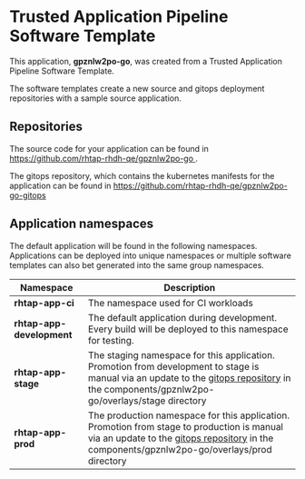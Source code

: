 # Trusted Application Pipeline Software Template

This application, **gpznlw2po-go**, was created from a Trusted Application Pipeline Software Template.

The software templates create a new source and gitops deployment repositories with a sample source application. 

## Repositories

The source code for your application can be found in [https://github.com/rhtap-rhdh-qe/gpznlw2po-go ](https://github.com/rhtap-rhdh-qe/gpznlw2po-go ).
 
The gitops repository, which contains the kubernetes manifests for the application can be found in 
[https://github.com/rhtap-rhdh-qe/gpznlw2po-go-gitops ](https://github.com/rhtap-rhdh-qe/gpznlw2po-go-gitops ) 

## Application namespaces 

The default application will be found in the following namespaces. Applications can be deployed into unique namespaces or multiple software templates can also bet generated into the same group namespaces.  

|  Namespace   |  Description   |  
| -------- | -------- |
| **rhtap-app-ci** | The namespace used for CI workloads |
| **rhtap-app-development** | The default application during development. Every build will be deployed to this namespace for testing. |
| **rhtap-app-stage** | The staging namespace for this application. Promotion from development to stage is manual via an update to the [gitops repository](https://github.com/rhtap-rhdh-qe/gpznlw2po-go-gitops ) in the components/gpznlw2po-go/overlays/stage directory |
| **rhtap-app-prod** | The production namespace for this application. Promotion from stage to production is manual via an update to the [gitops repository](https://github.com/rhtap-rhdh-qe/gpznlw2po-go-gitops ) in the components/gpznlw2po-go/overlays/prod directory |